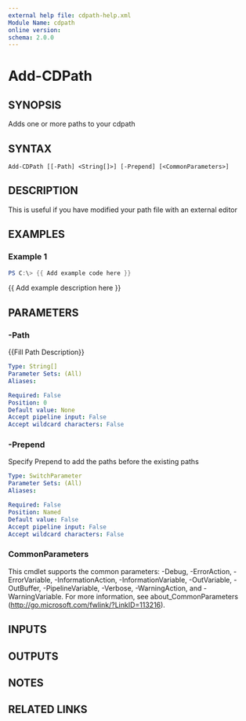 ```yaml
---
external help file: cdpath-help.xml
Module Name: cdpath
online version:
schema: 2.0.0
---
```


# Add-CDPath

## SYNOPSIS
Adds one or more paths to your cdpath

## SYNTAX

```
Add-CDPath [[-Path] <String[]>] [-Prepend] [<CommonParameters>]
```

## DESCRIPTION
This is useful if you have modified your path file with an external editor

## EXAMPLES

### Example 1
```powershell
PS C:\> {{ Add example code here }}
```

{{ Add example description here }}

## PARAMETERS

### -Path
{{Fill Path Description}}

```yaml
Type: String[]
Parameter Sets: (All)
Aliases:

Required: False
Position: 0
Default value: None
Accept pipeline input: False
Accept wildcard characters: False
```

### -Prepend
Specify Prepend to add the paths before the existing paths

```yaml
Type: SwitchParameter
Parameter Sets: (All)
Aliases:

Required: False
Position: Named
Default value: False
Accept pipeline input: False
Accept wildcard characters: False
```

### CommonParameters
This cmdlet supports the common parameters: -Debug, -ErrorAction, -ErrorVariable, -InformationAction, -InformationVariable, -OutVariable, -OutBuffer, -PipelineVariable, -Verbose, -WarningAction, and -WarningVariable. For more information, see about_CommonParameters (<http://go.microsoft.com/fwlink/?LinkID=113216>).

## INPUTS

## OUTPUTS

## NOTES

## RELATED LINKS
